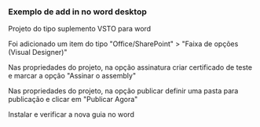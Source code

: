 ### Exemplo de add in no word desktop

Projeto do tipo suplemento VSTO para word

Foi adicionado um item do tipo "Office/SharePoint" > "Faixa de opções (Visual Designer)"

Nas propriedades do projeto, na opção assinatura criar certificado de teste e marcar a opção "Assinar o assembly"

Nas propriedades do projeto, na opção publicar definir uma pasta para publicação e clicar em "Publicar Agora"

Instalar e verificar a nova guia no word
